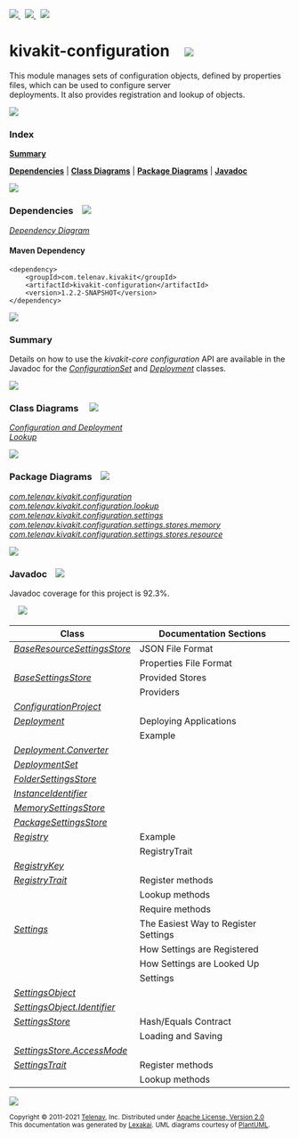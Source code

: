 [//]: # (start-user-text)

<a href="https://www.kivakit.org">
<img src="https://www.kivakit.org/images/web-32.png" srcset="https://www.kivakit.org/images/web-32-2x.png 2x"/>
</a>
&nbsp;
<a href="https://twitter.com/openkivakit">
<img src="https://www.kivakit.org/images/twitter-32.png" srcset="https://www.kivakit.org/images/twitter-32-2x.png 2x"/>
</a>
&nbsp;
<a href="https://kivakit.zulipchat.com">
<img src="https://www.kivakit.org/images/zulip-32.png" srcset="https://www.kivakit.org/images/zulip-32-2x.png 2x"/>
</a>

[//]: # (end-user-text)

# kivakit-configuration &nbsp;&nbsp; <img src="https://www.kivakit.org/images/tools-32.png" srcset="https://www.kivakit.org/images/tools-32-2x.png 2x"/>

This module manages sets of configuration objects, defined by properties files, which can be used to configure server  
deployments. It also provides registration and lookup of objects.

<img src="https://www.kivakit.org/images/horizontal-line-512.png" srcset="https://www.kivakit.org/images/horizontal-line-512-2x.png 2x"/>

### Index

[**Summary**](#summary)  

[**Dependencies**](#dependencies) | [**Class Diagrams**](#class-diagrams) | [**Package Diagrams**](#package-diagrams) | [**Javadoc**](#javadoc)

<img src="https://www.kivakit.org/images/horizontal-line-512.png" srcset="https://www.kivakit.org/images/horizontal-line-512-2x.png 2x"/>

### Dependencies <a name="dependencies"></a> &nbsp;&nbsp; <img src="https://www.kivakit.org/images/dependencies-32.png" srcset="https://www.kivakit.org/images/dependencies-32-2x.png 2x"/>

[*Dependency Diagram*](https://www.kivakit.org/1.2.2-SNAPSHOT/lexakai/kivakit/kivakit-configuration/documentation/diagrams/dependencies.svg)

#### Maven Dependency

    <dependency>
        <groupId>com.telenav.kivakit</groupId>
        <artifactId>kivakit-configuration</artifactId>
        <version>1.2.2-SNAPSHOT</version>
    </dependency>

<img src="https://www.kivakit.org/images/horizontal-line-128.png" srcset="https://www.kivakit.org/images/horizontal-line-128-2x.png 2x"/>

[//]: # (start-user-text)

### Summary <a name = "summary"></a>

Details on how to use the *kivakit-core configuration* API are available in the Javadoc for the
[*ConfigurationSet*](https://telenav.github.io/kivakit/javadoc/kivakit.core.configuration/com/telenav/kivakit/core/configuration/ConfigurationSet.html) and
[*Deployment*](https://telenav.github.io/kivakit/javadoc/kivakit.core.configuration/com/telenav/kivakit/core/configuration/Deployment.html) classes.

[//]: # (end-user-text)

<img src="https://www.kivakit.org/images/horizontal-line-128.png" srcset="https://www.kivakit.org/images/horizontal-line-128-2x.png 2x"/>

### Class Diagrams <a name="class-diagrams"></a> &nbsp; &nbsp; <img src="https://www.kivakit.org/images/diagram-40.png" srcset="https://www.kivakit.org/images/diagram-40-2x.png 2x"/>

[*Configuration and Deployment*](https://www.kivakit.org/1.2.2-SNAPSHOT/lexakai/kivakit/kivakit-configuration/documentation/diagrams/diagram-configuration.svg)  
[*Lookup*](https://www.kivakit.org/1.2.2-SNAPSHOT/lexakai/kivakit/kivakit-configuration/documentation/diagrams/diagram-lookup.svg)

<img src="https://www.kivakit.org/images/horizontal-line-128.png" srcset="https://www.kivakit.org/images/horizontal-line-128-2x.png 2x"/>

### Package Diagrams <a name="package-diagrams"></a> &nbsp;&nbsp; <img src="https://www.kivakit.org/images/box-32.png" srcset="https://www.kivakit.org/images/box-32-2x.png 2x"/>

[*com.telenav.kivakit.configuration*](https://www.kivakit.org/1.2.2-SNAPSHOT/lexakai/kivakit/kivakit-configuration/documentation/diagrams/com.telenav.kivakit.configuration.svg)  
[*com.telenav.kivakit.configuration.lookup*](https://www.kivakit.org/1.2.2-SNAPSHOT/lexakai/kivakit/kivakit-configuration/documentation/diagrams/com.telenav.kivakit.configuration.lookup.svg)  
[*com.telenav.kivakit.configuration.settings*](https://www.kivakit.org/1.2.2-SNAPSHOT/lexakai/kivakit/kivakit-configuration/documentation/diagrams/com.telenav.kivakit.configuration.settings.svg)  
[*com.telenav.kivakit.configuration.settings.stores.memory*](https://www.kivakit.org/1.2.2-SNAPSHOT/lexakai/kivakit/kivakit-configuration/documentation/diagrams/com.telenav.kivakit.configuration.settings.stores.memory.svg)  
[*com.telenav.kivakit.configuration.settings.stores.resource*](https://www.kivakit.org/1.2.2-SNAPSHOT/lexakai/kivakit/kivakit-configuration/documentation/diagrams/com.telenav.kivakit.configuration.settings.stores.resource.svg)

<img src="https://www.kivakit.org/images/horizontal-line-128.png" srcset="https://www.kivakit.org/images/horizontal-line-128-2x.png 2x"/>

### Javadoc <a name="javadoc"></a> &nbsp;&nbsp; <img src="https://www.kivakit.org/images/books-32.png" srcset="https://www.kivakit.org/images/books-32-2x.png 2x"/>

Javadoc coverage for this project is 92.3%.  
  
&nbsp; &nbsp; <img src="https://www.kivakit.org/images/meter-90-96.png" srcset="https://www.kivakit.org/images/meter-90-96-2x.png 2x"/>




| Class | Documentation Sections |
|---|---|
| [*BaseResourceSettingsStore*](https://www.kivakit.org/1.2.2-SNAPSHOT/javadoc/kivakit/kivakit.configuration/com/telenav/kivakit/configuration/settings/stores/resource/BaseResourceSettingsStore.html) | JSON File Format |  
| | Properties File Format |  
| [*BaseSettingsStore*](https://www.kivakit.org/1.2.2-SNAPSHOT/javadoc/kivakit/kivakit.configuration/com/telenav/kivakit/configuration/settings/BaseSettingsStore.html) | Provided Stores |  
| | Providers |  
| [*ConfigurationProject*](https://www.kivakit.org/1.2.2-SNAPSHOT/javadoc/kivakit/kivakit.configuration/com/telenav/kivakit/configuration/ConfigurationProject.html) |  |  
| [*Deployment*](https://www.kivakit.org/1.2.2-SNAPSHOT/javadoc/kivakit/kivakit.configuration/com/telenav/kivakit/configuration/settings/Deployment.html) | Deploying Applications |  
| | Example |  
| [*Deployment.Converter*](https://www.kivakit.org/1.2.2-SNAPSHOT/javadoc/kivakit/kivakit.configuration/com/telenav/kivakit/configuration/settings/Deployment.Converter.html) |  |  
| [*DeploymentSet*](https://www.kivakit.org/1.2.2-SNAPSHOT/javadoc/kivakit/kivakit.configuration/com/telenav/kivakit/configuration/settings/DeploymentSet.html) |  |  
| [*FolderSettingsStore*](https://www.kivakit.org/1.2.2-SNAPSHOT/javadoc/kivakit/kivakit.configuration/com/telenav/kivakit/configuration/settings/stores/resource/FolderSettingsStore.html) |  |  
| [*InstanceIdentifier*](https://www.kivakit.org/1.2.2-SNAPSHOT/javadoc/kivakit/kivakit.configuration/com/telenav/kivakit/configuration/lookup/InstanceIdentifier.html) |  |  
| [*MemorySettingsStore*](https://www.kivakit.org/1.2.2-SNAPSHOT/javadoc/kivakit/kivakit.configuration/com/telenav/kivakit/configuration/settings/stores/memory/MemorySettingsStore.html) |  |  
| [*PackageSettingsStore*](https://www.kivakit.org/1.2.2-SNAPSHOT/javadoc/kivakit/kivakit.configuration/com/telenav/kivakit/configuration/settings/stores/resource/PackageSettingsStore.html) |  |  
| [*Registry*](https://www.kivakit.org/1.2.2-SNAPSHOT/javadoc/kivakit/kivakit.configuration/com/telenav/kivakit/configuration/lookup/Registry.html) | Example |  
| | RegistryTrait |  
| [*RegistryKey*](https://www.kivakit.org/1.2.2-SNAPSHOT/javadoc/kivakit/kivakit.configuration/com/telenav/kivakit/configuration/lookup/RegistryKey.html) |  |  
| [*RegistryTrait*](https://www.kivakit.org/1.2.2-SNAPSHOT/javadoc/kivakit/kivakit.configuration/com/telenav/kivakit/configuration/lookup/RegistryTrait.html) | Register methods |  
| | Lookup methods |  
| | Require methods |  
| [*Settings*](https://www.kivakit.org/1.2.2-SNAPSHOT/javadoc/kivakit/kivakit.configuration/com/telenav/kivakit/configuration/settings/Settings.html) | The Easiest Way to Register Settings |  
| | How Settings are Registered |  
| | How Settings are Looked Up |  
| | Settings |  
| [*SettingsObject*](https://www.kivakit.org/1.2.2-SNAPSHOT/javadoc/kivakit/kivakit.configuration/com/telenav/kivakit/configuration/settings/SettingsObject.html) |  |  
| [*SettingsObject.Identifier*](https://www.kivakit.org/1.2.2-SNAPSHOT/javadoc/kivakit/kivakit.configuration/com/telenav/kivakit/configuration/settings/SettingsObject.Identifier.html) |  |  
| [*SettingsStore*](https://www.kivakit.org/1.2.2-SNAPSHOT/javadoc/kivakit/kivakit.configuration/com/telenav/kivakit/configuration/settings/SettingsStore.html) | Hash/Equals Contract |  
| | Loading and Saving |  
| [*SettingsStore.AccessMode*](https://www.kivakit.org/1.2.2-SNAPSHOT/javadoc/kivakit/kivakit.configuration/com/telenav/kivakit/configuration/settings/SettingsStore.AccessMode.html) |  |  
| [*SettingsTrait*](https://www.kivakit.org/1.2.2-SNAPSHOT/javadoc/kivakit/kivakit.configuration/com/telenav/kivakit/configuration/settings/SettingsTrait.html) | Register methods |  
| | Lookup methods |  

[//]: # (start-user-text)



[//]: # (end-user-text)

<img src="https://www.kivakit.org/images/horizontal-line-512.png" srcset="https://www.kivakit.org/images/horizontal-line-512-2x.png 2x"/>

<sub>Copyright &#169; 2011-2021 [Telenav](https://telenav.com), Inc. Distributed under [Apache License, Version 2.0](LICENSE)</sub>  
<sub>This documentation was generated by [Lexakai](https://lexakai.org). UML diagrams courtesy of [PlantUML](https://plantuml.com).</sub>

